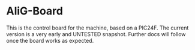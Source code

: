 # AliG-Board

This is the control board for the machine, based on a PIC24F. The current version is a very early and UNTESTED snapshot.
Further docs will follow once the board works as expected.
